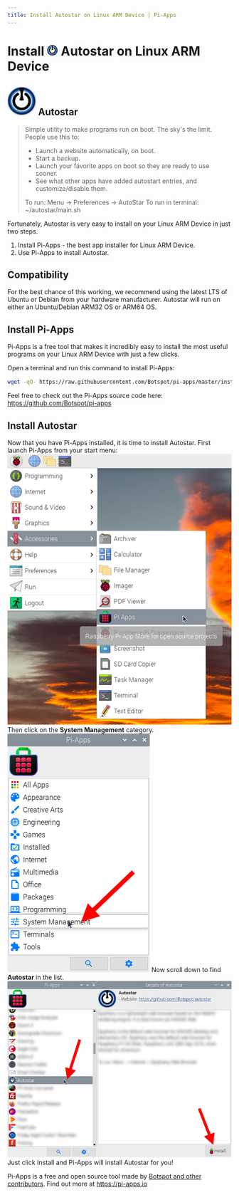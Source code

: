 ```yaml
---
title: Install Autostar on Linux ARM Device | Pi-Apps
---
```

<div class="simple-install-content content">

# Install <img src="/img/app-icons/Autostar/icon-64.png" height=24> Autostar on Linux ARM Device

## <img src="/img/app-icons/Autostar/icon-64.png"> Autostar
> Simple utility to make programs run on boot. The sky's the limit.
> People use this to:
> - Launch a website automatically, on boot.
> - Start a backup.
> - Launch your favorite apps on boot so they are ready to use sooner.
> - See what other apps have added autostart entries, and customize/disable them.
> 
> To run: Menu -> Preferences -> AutoStar
> To run in terminal: ~/autostar/main.sh

Fortunately, Autostar is very easy to install on your Linux ARM Device in just two steps.
1. Install Pi-Apps - the best app installer for Linux ARM Device.
2. Use Pi-Apps to install Autostar.
</div>
<div class="simple-install-content content">

## Compatibility
For the best chance of this working, we recommend using the latest LTS of Ubuntu or Debian from your hardware manufacturer.
Autostar will run on either an Ubuntu/Debian ARM32 OS or ARM64 OS.
</div>
<div class="simple-install-content content">

## Install Pi-Apps

Pi-Apps is a free tool that makes it incredibly easy to install the most useful programs on your Linux ARM Device with just a few clicks.

Open a terminal and run this command to install Pi-Apps:
```bash
wget -qO- https://raw.githubusercontent.com/Botspot/pi-apps/master/install | bash
```
Feel free to check out the Pi-Apps source code here: https://github.com/Botspot/pi-apps
</div>
<div class="simple-install-content content">

## Install Autostar

Now that you have Pi-Apps installed, it is time to install Autostar.
First launch Pi-Apps from your start menu:
<img src="/img/start-menu.png">
Then click on the <b>System Management</b> category.
<img src="/img/category-selections/System Management.png">
Now scroll down to find <b>Autostar</b> in the list.
<img src="/img/app-icons/Autostar/app-selection.png">
Just click Install and Pi-Apps will install Autostar for you!
</div>
<div class="simple-install-content content">

Pi-Apps is a free and open source tool made by [Botspot and other contributors](/about/#contributors). Find out more at https://pi-apps.io
</div>
